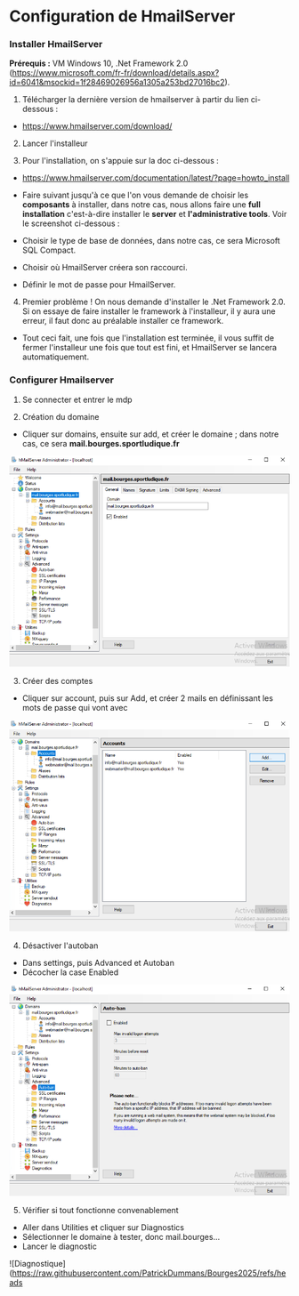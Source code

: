 # Configuration de HmailServer 

### Installer HmailServer

**Prérequis :** VM Windows 10, .Net Framework 2.0 (https://www.microsoft.com/fr-fr/download/details.aspx?id=6041&msockid=1f28469026956a1305a253bd27016bc2).

1. Télécharger la dernière version de hmailserver à partir du lien ci-dessous :
- https://www.hmailserver.com/download/

2. Lancer l'installeur 

3. Pour l'installation, on s'appuie sur la doc ci-dessous : 
- https://www.hmailserver.com/documentation/latest/?page=howto_install


- Faire suivant jusqu'à ce que l'on vous demande de choisir les **composants** à installer, dans notre cas, nous allons faire une **full installation** c'est-à-dire installer le **server** et **l'administrative tools**. Voir le screenshot ci-dessous : 

- Choisir le type de base de données, dans notre cas, ce sera Microsoft SQL Compact.

- Choisir où HmailServer créera son raccourci.

- Définir le mot de passe pour HmailServer.

4. Premier problème ! On nous demande d'installer le .Net Framework 2.0. Si on essaye de faire installer le framework à l'installeur, il y aura une erreur, il faut donc au préalable installer ce framework. 

- Tout ceci fait, une fois que l'installation est terminée, il vous suffit de fermer l'installeur une fois que tout est fini, et HmailServer se lancera automatiquement.

### Configurer Hmailserver 

1. Se connecter et entrer le mdp 

2. Création du domaine 
- Cliquer sur domains, ensuite sur add, et créer le domaine ; dans notre cas, ce sera **mail.bourges.sportludique.fr** 

![Domain](https://raw.githubusercontent.com/PatrickDummans/Bourges2025/refs/heads/main/images/domain.png)

3. Créer des comptes 
- Cliquer sur account, puis sur Add, et créer 2 mails en définissant les mots de passe qui vont avec

![Comptes](https://raw.githubusercontent.com/PatrickDummans/Bourges2025/refs/heads/main/images/comptes.png)

4. Désactiver l'autoban 
- Dans settings, puis Advanced et Autoban 
- Décocher la case Enabled

![Autoban](https://github.com/PatrickDummans/Bourges2025/blob/main/images/autoban.png)

5. Vérifier si tout fonctionne convenablement
- Aller dans Utilities et cliquer sur Diagnostics 
- Sélectionner le domaine à tester, donc mail.bourges... 
- Lancer le diagnostic 

![Diagnostique](https://raw.githubusercontent.com/PatrickDummans/Bourges2025/refs/heads

